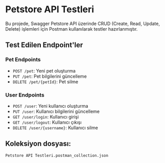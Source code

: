 # Petstore API Testleri

Bu projede, Swagger Petstore API üzerinde CRUD (Create, Read, Update, Delete) işlemleri için Postman kullanılarak testler hazırlanmıştır.

## Test Edilen Endpoint'ler

### Pet Endpoints
- `POST /pet`: Yeni pet oluşturma
- `PUT /pet`: Pet bilgilerini güncelleme
- `DELETE /pet/{petId}`: Pet silme

### User Endpoints
- `POST /user`: Yeni kullanıcı oluşturma
- `PUT /user`: Kullanıcı bilgilerini güncelleme
- `GET /user/login`: Kullanıcı girişi
- `GET /user/logout`: Kullanıcı çıkışı
- `DELETE /user/{username}`: Kullanıcı silme

## Koleksiyon dosyası:
`Petstore API Testleri.postman_collection.json`
